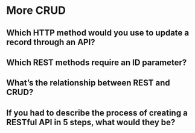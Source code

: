 # More CRUD

## Which HTTP method would you use to update a record through an API?

## Which REST methods require an ID parameter?

## What’s the relationship between REST and CRUD?

## If you had to describe the process of creating a RESTful API in 5 steps, what would they be?